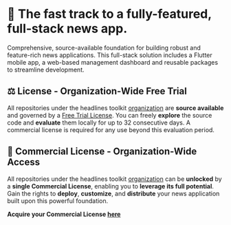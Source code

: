 # 🚀 The fast track to a fully-featured, full-stack news app.

Comprehensive, source-available foundation for building robust and feature-rich news applications. This full-stack solution includes a Flutter mobile app, a web-based management dashboard and reusable packages to streamline development.

## ⚖️ License - Organization-Wide Free Trial

All repositories under the headlines toolkit [organization](https://github.com/headlines-toolkit) are **source available** and governed by a [Free Trial License](https://polyformproject.org/licenses/free-trial/1.0.0/). You can freely **explore** the source code and **evaluate** them locally for up to 32 consecutive days. A commercial license is required for any use beyond this evaluation period.

## 💼 Commercial License - Organization-Wide Access

All repositories under the headlines toolkit [organization](https://github.com/headlines-toolkit) can be **unlocked** by a **single Commercial License**, enabling you to **leverage its full potential**.  Gain the rights to **deploy**, **customize**, and **distribute** your news application built upon this powerful foundation.

**Acquire your Commercial License [here]()**
